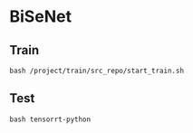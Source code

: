 # BiSeNet

## Train

```shell
bash /project/train/src_repo/start_train.sh
```

## Test

```shell
bash tensorrt-python
```
